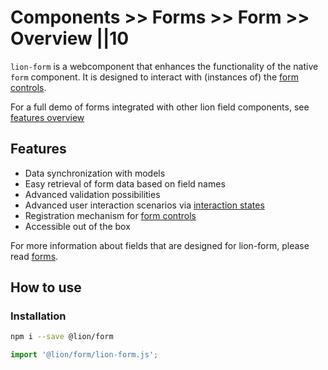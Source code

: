 # Components >> Forms >> Form >> Overview ||10

`lion-form` is a webcomponent that enhances the functionality of the native `form` component.
It is designed to interact with (instances of) the [form controls](?path=/docs/forms-system-overview--page).

For a full demo of forms integrated with other lion field components, see [features overview](?path=/docs/forms-features-overview--main)

## Features

- Data synchronization with models
- Easy retrieval of form data based on field names
- Advanced validation possibilities
- Advanced user interaction scenarios via [interaction states](?path=/docs/forms-system-interaction-states--interaction-states)
- Registration mechanism for [form controls](?path=/docs/forms-system-overview--page)
- Accessible out of the box

For more information about fields that are designed for lion-form, please read [forms](?path=/docs/forms-system-overview--page).

## How to use

### Installation

```bash
npm i --save @lion/form
```

```js
import '@lion/form/lion-form.js';
```
